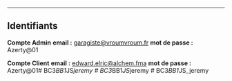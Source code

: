 ----
## Identifiants

**__Compte Admin__**
**email :** garagiste@vroumvroum.fr
**mot de passe :** Azerty@01

**__Compte Client__**
**email :** edward.elric@alchem.fma
**mot de passe :** Azerty@01#   B C 3 _ B B 1 _ J S _ j e r e m y  
 #   B C 3 _ B B 1 _ J S _ j e r e m y  
 #   B C 3 _ B B 1 _ J S _ j e r e m y  
 